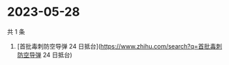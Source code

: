 # 2023-05-28

共 1 条

<!-- BEGIN ZHIHUSEARCH -->
<!-- 最后更新时间 Sun May 28 2023 06:05:10 GMT+0800 (China Standard Time) -->
1. [首批毒刺防空导弹 24 日抵台](https://www.zhihu.com/search?q=首批毒刺防空导弹 24 日抵台)
<!-- END ZHIHUSEARCH -->
